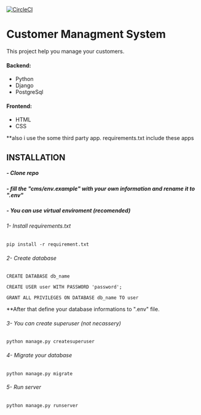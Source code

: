 [![CircleCI](https://circleci.com/gh/kdakis/customer-managment-system/tree/main.svg?style=svg)](https://circleci.com/gh/kdakis/customer-managment-system/tree/main)

# Customer Managment System

This project help you manage your customers.

#### Backend:
* Python
* Django
* PostgreSql
    
#### Frontend:
* HTML
* CSS

**also i use the some third party app. requirements.txt include these apps

## INSTALLATION
##### - Clone repo

##### - fill the "cms/env.example" with your own information and rename it to ".env"

##### - You can use virtual enviroment (recomended)

###### 1- Install requirements.txt
  ```
  pip install -r requirement.txt
  ```
###### 2- Create database
  ```
  CREATE DATABASE db_name

  CREATE USER user WITH PASSWORD 'password';

  GRANT ALL PRIVILEGES ON DATABASE db_name TO user
  ```
  **After that define your database informations to ".env" file.

###### 3- You can create superuser (not necassery)
  ```
  python manage.py createsuperuser 
  ```
###### 4- Migrate your database
  ```
  python manage.py migrate
  ```
###### 5- Run server 
  ```
  python manage.py runserver 
  ```
